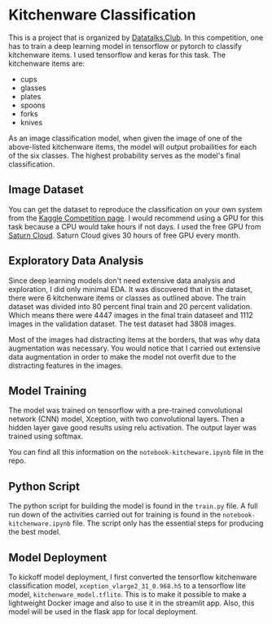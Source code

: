 # Kitchenware Classification

This is a project that is organized by [Datatalks.Club](https://datatalks.club/). In this competition, one has to train a deep learning model in tensorflow or pytorch to classify kitchenware items. I used tensorflow and keras for this task. The kitchenware items are:
- cups
- glasses
- plates
- spoons
- forks
- knives

As an image classification model, when given the image of one of the above-listed kitchenware items, the model will output probailities for each of the six classes. The highest probability serves as the model's final classification. 

## Image Dataset

You can get the dataset to reproduce the classification on your own system from the [Kaggle Competition page](https://www.kaggle.com/competitions/kitchenware-classification/overview). I would recommend using a GPU for this task because a CPU would take hours if not days. I used the free GPU from [Saturn Cloud](https://saturncloud.io/). Saturn Cloud gives 30 hours of free GPU every month. 

## Exploratory Data Analysis

Since deep learning models don't need extensive data analysis and exploration, I did only minimal EDA. It was discovered that in the dataset, there were 6 kitchenware items or classes as outlined above. The train dataset was divided into 80 percent final train and 20 percent validation. Which means there were 4447 images in the final train dataseet and 1112 images in the validation dataset. The test dataset had 3808 images. 

Most of the images had distracting items at the borders, that was why data augmentation was necessary. You would notice that I carried out extensive data augmentation in order to make the model not overfit due to the distracting features in the images. 

##  Model Training

The model was trained on tensorflow with a pre-trained convolutional network (CNN) model, Xception, with two convolutional layers. Then a hidden layer gave good results using relu activation. The output layer was trained using softmax. 

You can find all this information on the `notebook-kitcheware.ipynb` file in the repo.

## Python Script

The python script for building the model is found in the `train.py` file. A full run down of the activities carried out for training is found in the `notebook-kitchenware.ipynb` file. The script only has the essential steps for producing the best model. 

## Model Deployment

To kickoff model deployment, I first converted the tensorflow kitchenware classification model, `xception_vlarge2_31_0.968.h5` to a tensorflow lite model, `kitchenware_model.tflite`. This is to make it possible to make a lightweight Docker image and also to use it in the streamlit app. Also, this model will be used in the flask app for local deployment. 